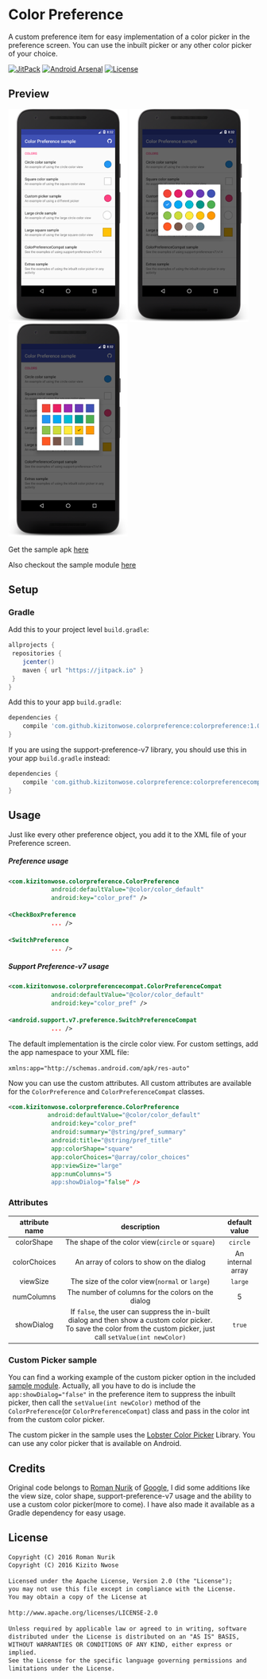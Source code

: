 # Color Preference

A custom preference item for easy implementation of a color picker in the preference screen. You can use the inbuilt picker or any other color picker of your choice.

[![JitPack](https://jitpack.io/v/kizitonwose/colorpreference.svg)](https://jitpack.io/#kizitonwose/colorpreference) 
[![Android Arsenal](https://img.shields.io/badge/Android%20Arsenal-Color%20Preference-brightgreen.svg)](https://android-arsenal.com/details/1/4401) 
[![License](https://img.shields.io/badge/License-Apache%202.0-blue.svg)](http://www.apache.org/licenses/LICENSE-2.0)


## Preview

<img src="/art/screenshot1.png" alt="ExampleMain" width="240"> <img src="/art/screenshot2.png" alt="ExampleCircle" width="240"> <img src="/art/screenshot3.png" alt="ExampleSquare" width="240">

Get the sample apk [here](https://github.com/kizitonwose/colorpreference/releases/download/1.0.0/sample-1.0.0.apk) 

Also checkout the sample module [here](/sample/)

## Setup

### Gradle

Add this to your project level `build.gradle`:

```groovy
allprojects {
 repositories {
    jcenter()
    maven { url "https://jitpack.io" }
 }
}
```

Add this to your app `build.gradle`:

```groovy
dependencies {
	compile 'com.github.kizitonwose.colorpreference:colorpreference:1.0.1'
}
```
If you are using the support-preference-v7 library, you should use this in your app `build.gradle` instead:

```groovy
dependencies {
	compile 'com.github.kizitonwose.colorpreference:colorpreferencecompat:1.0.1'
}
```

## Usage


Just like every other preference object, you add it to the XML file of your Preference screen.

##### Preference usage

```xml
<com.kizitonwose.colorpreference.ColorPreference
            android:defaultValue="@color/color_default"
            android:key="color_pref" />

<CheckBoxPreference
            ... />

<SwitchPreference
            ... />

```

##### Support Preference-v7 usage


```xml
<com.kizitonwose.colorpreferencecompat.ColorPreferenceCompat
            android:defaultValue="@color/color_default"
            android:key="color_pref" />

<android.support.v7.preference.SwitchPreferenceCompat
            ... />
```

The default implementation is the circle color view. For custom settings, add the app namespace to your XML file:

`xmlns:app="http://schemas.android.com/apk/res-auto"`

Now you can use the custom attributes. All custom attributes are available for the `ColorPreference` and `ColorPreferenceCompat` classes.

```xml
<com.kizitonwose.colorpreference.ColorPreference
           android:defaultValue="@color/color_default"
            android:key="color_pref"
            android:summary="@string/pref_summary"
            android:title="@string/pref_title"
            app:colorShape="square"
            app:colorChoices="@array/color_choices"
            app:viewSize="large"
            app:numColumns="5
            app:showDialog="false" />
```


### Attributes

|attribute name|description|default value|
|:-:|:-:|:-:|
|colorShape|The shape of the color view(`circle` or `square`)| `circle`|
|colorChoices|An array of colors to show on the dialog| An internal array |
|viewSize|The size of the color view(`normal` or `large`) |`large`|
|numColumns|The number of columns for the colors on the dialog| 5 |
|showDialog|If `false`, the user can suppress the in-built dialog and then show a custom color picker. To save the color from the custom picker, just call `setValue(int newColor)`| `true` |


### Custom Picker sample

You can find a working example of the custom picker option in the included [sample module](/sample/). 
Actually, all you have to do is include the `app:showDialog="false"` in the preference item to suppress the inbuilt picker, then call the `setValue(int newColor)` method of the `ColorPreference`(or `ColorPreferenceCompat`) class and pass in the color int from the custom color picker.

The custom picker in the sample uses the [Lobster Color Picker](https://github.com/LarsWerkman/Lobsterpicker) Library. You can use any color picker that is available on Android.


## Credits

Original code belongs to [Roman Nurik](https://github.com/romannurik) of [Google](https://github.com/google), I did some additions like the view size, color shape, support-preference-v7 usage and the ability to use a custom color picker(more to come). I have also made it available as a Gradle dependency for easy usage.

## License

```
Copyright (C) 2016 Roman Nurik
Copyright (C) 2016 Kizito Nwose

Licensed under the Apache License, Version 2.0 (the "License");
you may not use this file except in compliance with the License.
You may obtain a copy of the License at

http://www.apache.org/licenses/LICENSE-2.0

Unless required by applicable law or agreed to in writing, software
distributed under the License is distributed on an "AS IS" BASIS,
WITHOUT WARRANTIES OR CONDITIONS OF ANY KIND, either express or implied.
See the License for the specific language governing permissions and
limitations under the License.
```
